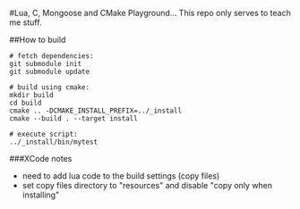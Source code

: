 #Lua, C, Mongoose and CMake Playground...
This repo only serves to teach me stuff.

##How to build

```
# fetch dependencies:
git submodule init
git submodule update

# build using cmake:
mkdir build
cd build
cmake .. -DCMAKE_INSTALL_PREFIX=../_install
cmake --build . --target install

# execute script:
../_install/bin/mytest
```

###XCode notes
- need to add lua code to the build settings (copy files)
- set copy files directory to "resources" and disable "copy only when installing"

